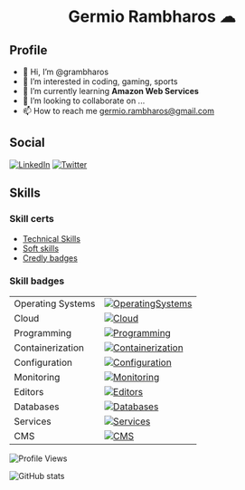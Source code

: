 <h1 align="center">Germio Rambharos ☁</h1>

## Profile

- 👋 Hi, I’m @grambharos
- 👀 I’m interested in coding, gaming, sports
- 🌱 I’m currently learning **Amazon Web Services**
- 💞️ I’m looking to collaborate on ...
- 📫 How to reach me germio.rambharos@gmail.com

## Social

[![LinkedIn](https://skillicons.dev/icons?i=linkedin)](https://bit.ly/grambharos-linkedin)
[![Twitter](https://skillicons.dev/icons?i=twitter)](https://twitter.com/grambharos)

## Skills

### Skill certs

- [Technical Skills](https://bit.ly/grambharos-ts)
- [Soft skills](https://bit.ly/grambharos-cs)
- [Credly badges](https://bit.ly/grambharos-credly)

### Skill badges

|                   |                                                                                                                 |
| ----------------- | --------------------------------------------------------------------------------------------------------------- |
| Operating Systems | [![OperatingSystems](https://skillicons.dev/icons?i=linux)](https://bit.ly/grambharos-ts)                       |
| Cloud             | [![Cloud](https://skillicons.dev/icons?i=openstack,aws,gcp)](https://bit.ly/grambharos-ts)                      |
| Programming       | [![Programming](https://skillicons.dev/icons?i=bash,py,go,java,php,js,html,perl)](https://bit.ly/grambharos-ts) |
| Containerization  | [![Containerization](https://skillicons.dev/icons?i=docker,kubernetes)](https://bit.ly/grambharos-ts)           |
| Configuration     | [![Configuration](https://skillicons.dev/icons?i=ansible)](https://bit.ly/grambharos-ts)                        |
| Monitoring        | [![Monitoring](https://skillicons.dev/icons?i=grafana,prometheus)](https://bit.ly/grambharos-ts)                |
| Editors           | [![Editors](https://skillicons.dev/icons?i=vim,vscode)](https://bit.ly/grambharos-ts)                           |
| Databases         | [![Databases](https://skillicons.dev/icons?i=mysql,postgres)](https://bit.ly/grambharos-ts)                     |
| Services          | [![Services](https://skillicons.dev/icons?i=nginx)](https://bit.ly/grambharos-ts)                               |
| CMS               | [![CMS](https://skillicons.dev/icons?i=wordpress)](https://bit.ly/grambharos-ts)                                |

![Profile Views](https://komarev.com/ghpvc/?username=grambharos&color=brightgreen)

![GitHub stats](https://github-readme-stats.zohan.tech/api?username=grambharos&show_icons=true&theme=merko)
